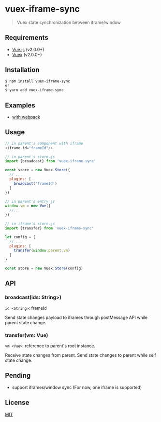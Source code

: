 # vuex-iframe-sync

> Vuex state synchronization between iframe/window

## Requirements

- [Vue.js](https://vuejs.org) (v2.0.0+)
- [Vuex](http://vuex.vuejs.org) (v2.0.0+)

## Installation

```bash
$ npm install vuex-iframe-sync
or
$ yarn add vuex-iframe-sync
```

## Examples

- [with webpack](https://github.com/L-Chris/vuex-iframe-sync/tree/dev/examples/with-webpack)

## Usage

```js
// in parent's component with iframe
<iframe id="frameId"/>

// in parent's store.js
import {broadcast} from 'vuex-iframe-sync'

const store = new Vuex.Store({
  // ...
  plugins: [
    broadcast('frameId')
  ]
})

// in parent's entry js
window.vm = new Vue({
  //...
})

// in iframe's store.js
import {transfer} from 'vuex-iframe-sync'

let config = {
  // ...
  plugins: [
    transfer(window.parent.vm)
  ]
}

const store = new Vuex.Store(config)
```

## API

### broadcast(ids: String>)

`id <String>`: frameId

Send state changes payload to iframes through postMessage API while parent state change.

### transfer(vm: Vue)

`vm <Vue>`: reference to parent's root instance.

Receive state changes from parent. Send state changes to parent while self state change.

## Pending
- support iframes/window sync (For now, one iframe is supported)

## License

[MIT](http://opensource.org/licenses/MIT)